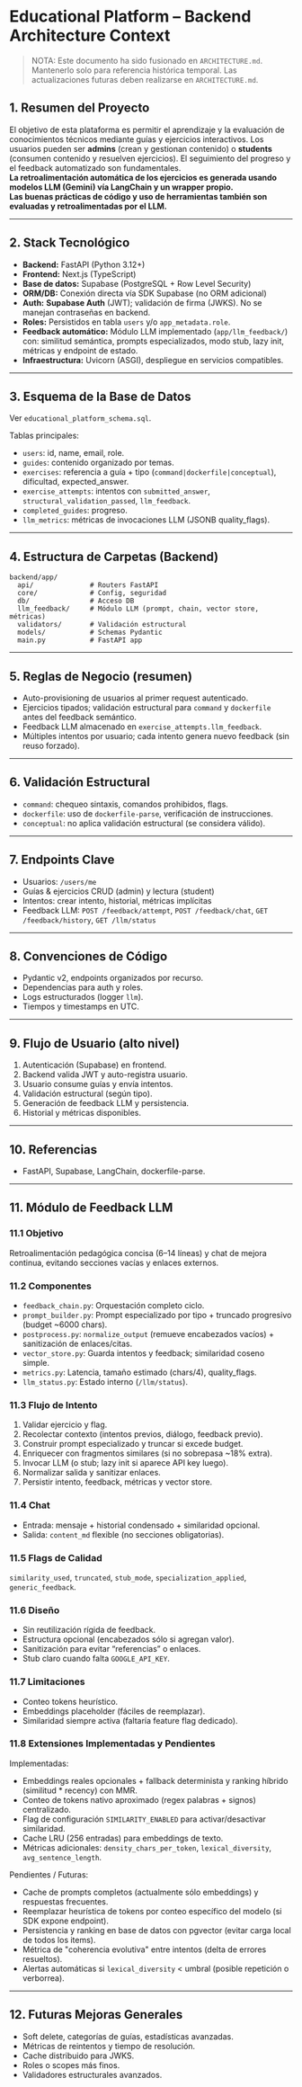 # Educational Platform – Backend Architecture Context

> NOTA: Este documento ha sido fusionado en `ARCHITECTURE.md`. Mantenerlo solo para referencia histórica temporal. Las actualizaciones futuras deben realizarse en `ARCHITECTURE.md`.

## 1. Resumen del Proyecto

El objetivo de esta plataforma es permitir el aprendizaje y la evaluación de conocimientos técnicos mediante guías y ejercicios interactivos. Los usuarios pueden ser **admins** (crean y gestionan contenido) o **students** (consumen contenido y resuelven ejercicios). El seguimiento del progreso y el feedback automatizado son fundamentales.  
**La retroalimentación automática de los ejercicios es generada usando modelos LLM (Gemini) vía LangChain y un wrapper propio.**  
**Las buenas prácticas de código y uso de herramientas también son evaluadas y retroalimentadas por el LLM.**

---

## 2. Stack Tecnológico

- **Backend:** FastAPI (Python 3.12+)
- **Frontend:** Next.js (TypeScript)
- **Base de datos:** Supabase (PostgreSQL + Row Level Security)
- **ORM/DB:** Conexión directa vía SDK Supabase (no ORM adicional)
- **Auth:** **Supabase Auth** (JWT); validación de firma (JWKS). No se manejan contraseñas en backend.
- **Roles:** Persistidos en tabla `users` y/o `app_metadata.role`.
- **Feedback automático:** Módulo LLM implementado (`app/llm_feedback/`) con: similitud semántica, prompts especializados, modo stub, lazy init, métricas y endpoint de estado.
- **Infraestructura:** Uvicorn (ASGI), despliegue en servicios compatibles.

---

## 3. Esquema de la Base de Datos

Ver `educational_platform_schema.sql`.

Tablas principales:
- `users`: id, name, email, role.
- `guides`: contenido organizado por temas.
- `exercises`: referencia a guía + tipo (`command|dockerfile|conceptual`), dificultad, expected_answer.
- `exercise_attempts`: intentos con `submitted_answer`, `structural_validation_passed`, `llm_feedback`.
- `completed_guides`: progreso.
- `llm_metrics`: métricas de invocaciones LLM (JSONB quality_flags).

---

## 4. Estructura de Carpetas (Backend)

```
backend/app/
  api/              # Routers FastAPI
  core/             # Config, seguridad
  db/               # Acceso DB
  llm_feedback/     # Módulo LLM (prompt, chain, vector store, métricas)
  validators/       # Validación estructural
  models/           # Schemas Pydantic
  main.py           # FastAPI app
```

---

## 5. Reglas de Negocio (resumen)
- Auto-provisioning de usuarios al primer request autenticado.
- Ejercicios tipados; validación estructural para `command` y `dockerfile` antes del feedback semántico.
- Feedback LLM almacenado en `exercise_attempts.llm_feedback`.
- Múltiples intentos por usuario; cada intento genera nuevo feedback (sin reuso forzado).

---

## 6. Validación Estructural
- `command`: chequeo sintaxis, comandos prohibidos, flags.
- `dockerfile`: uso de `dockerfile-parse`, verificación de instrucciones.
- `conceptual`: no aplica validación estructural (se considera válido).

---

## 7. Endpoints Clave
- Usuarios: `/users/me`
- Guías & ejercicios CRUD (admin) y lectura (student)
- Intentos: crear intento, historial, métricas implícitas
- Feedback LLM: `POST /feedback/attempt`, `POST /feedback/chat`, `GET /feedback/history`, `GET /llm/status`

---

## 8. Convenciones de Código
- Pydantic v2, endpoints organizados por recurso.
- Dependencias para auth y roles.
- Logs estructurados (logger `llm`).
- Tiempos y timestamps en UTC.

---

## 9. Flujo de Usuario (alto nivel)
1. Autenticación (Supabase) en frontend.
2. Backend valida JWT y auto-registra usuario.
3. Usuario consume guías y envía intentos.
4. Validación estructural (según tipo).
5. Generación de feedback LLM y persistencia.
6. Historial y métricas disponibles.

---

## 10. Referencias
- FastAPI, Supabase, LangChain, dockerfile-parse.

---

## 11. Módulo de Feedback LLM

### 11.1 Objetivo
Retroalimentación pedagógica concisa (6–14 líneas) y chat de mejora continua, evitando secciones vacías y enlaces externos.

### 11.2 Componentes
- `feedback_chain.py`: Orquestación completo ciclo.
- `prompt_builder.py`: Prompt especializado por tipo + truncado progresivo (budget ~6000 chars).
- `postprocess.py`: `normalize_output` (remueve encabezados vacíos) + sanitización de enlaces/citas.
- `vector_store.py`: Guarda intentos y feedback; similaridad coseno simple.
- `metrics.py`: Latencia, tamaño estimado (chars/4), quality_flags.
- `llm_status.py`: Estado interno (`/llm/status`).

### 11.3 Flujo de Intento
1. Validar ejercicio y flag.
2. Recolectar contexto (intentos previos, diálogo, feedback previo).
3. Construir prompt especializado y truncar si excede budget.
4. Enriquecer con fragmentos similares (si no sobrepasa ~18% extra).
5. Invocar LLM (o stub; lazy init si aparece API key luego).
6. Normalizar salida y sanitizar enlaces.
7. Persistir intento, feedback, métricas y vector store.

### 11.4 Chat
- Entrada: mensaje + historial condensado + similaridad opcional.
- Salida: `content_md` flexible (no secciones obligatorias).

### 11.5 Flags de Calidad
`similarity_used`, `truncated`, `stub_mode`, `specialization_applied`, `generic_feedback`.

### 11.6 Diseño
- Sin reutilización rígida de feedback.
- Estructura opcional (encabezados sólo si agregan valor).
- Sanitización para evitar “referencias” o enlaces.
- Stub claro cuando falta `GOOGLE_API_KEY`.

### 11.7 Limitaciones
- Conteo tokens heurístico.
- Embeddings placeholder (fáciles de reemplazar).
- Similaridad siempre activa (faltaría feature flag dedicado).

### 11.8 Extensiones Implementadas y Pendientes
Implementadas:
- Embeddings reales opcionales + fallback determinista y ranking híbrido (similitud * recency) con MMR.
- Conteo de tokens nativo aproximado (regex palabras + signos) centralizado.
- Flag de configuración `SIMILARITY_ENABLED` para activar/desactivar similaridad.
- Cache LRU (256 entradas) para embeddings de texto.
- Métricas adicionales: `density_chars_per_token`, `lexical_diversity`, `avg_sentence_length`.

Pendientes / Futuras:
- Cache de prompts completos (actualmente sólo embeddings) y respuestas frecuentes.
- Reemplazar heurística de tokens por conteo específico del modelo (si SDK expone endpoint).
- Persistencia y ranking en base de datos con pgvector (evitar carga local de todos los items).
- Métrica de "coherencia evolutiva" entre intentos (delta de errores resueltos).
- Alertas automáticas si `lexical_diversity` < umbral (posible repetición o verborrea).

---

## 12. Futuras Mejoras Generales
- Soft delete, categorías de guías, estadísticas avanzadas.
- Métricas de reintentos y tiempo de resolución.
- Cache distribuido para JWKS.
- Roles o scopes más finos.
- Validadores estructurales avanzados.

